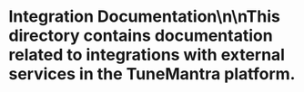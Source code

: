 # Integration Documentation\n\nThis directory contains documentation related to integrations with external services in the TuneMantra platform.
